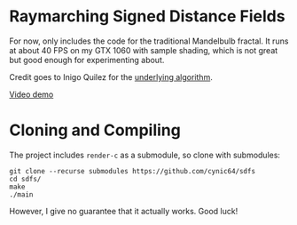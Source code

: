 # Raymarching Signed Distance Fields
For now, only includes the code for the traditional Mandelbulb fractal. It runs at about 40 FPS on
my GTX 1060 with sample shading, which is not great but good enough for experimenting about.

Credit goes to Inigo Quilez for the [underlying algorithm](https://iquilezles.org/www/articles/mandelbulb/mandelbulb.htm).

[Video demo](https://www.youtube.com/watch?v=PdOSO2qhIQ8)

# Cloning and Compiling
The project includes `render-c` as a submodule, so clone with submodules:
```
git clone --recurse submodules https://github.com/cynic64/sdfs
cd sdfs/
make
./main
```
However, I give no guarantee that it actually works. Good luck!
